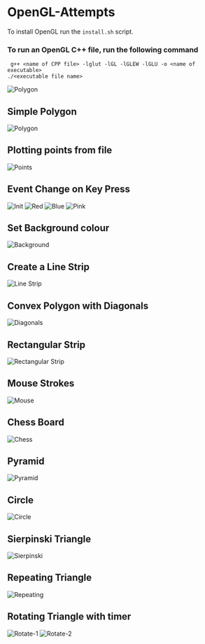 # OpenGL-Attempts

To install OpenGL run the ```install.sh``` script.

### To run an OpenGL C++ file, run the following command
```console
 g++ <name of CPP file> -lglut -lGL -lGLEW -lGLU -o <name of executable>
./<executable file name>
```
![Polygon](/1-polygon/terminal.png)

## Simple Polygon
![Polygon](/1-polygon/polygon.png)
## Plotting points from file
![Points](/2-points/points.png)
## Event Change on Key Press
![Init](/3-event-handling/init.png)
![Red](/3-event-handling/red.png)
![Blue](/3-event-handling/blue.png)
![Pink](/3-event-handling/pink.png)
## Set Background colour
![Background](/4-background/bg.png)
## Create a Line Strip
![Line Strip](/5-line-strip/ls.png)
## Convex Polygon with Diagonals
![Diagonals](/6-diagonals/diagonal.png)
## Rectangular Strip
![Rectangular Strip](/7-rectangular-strip/rect_strip.png)
## Mouse Strokes
![Mouse](/8-strokes/strokes.png)
## Chess Board
![Chess](/9-chess/chess.png)
## Pyramid
![Pyramid](/10-pyramid/pyramid.png)
## Circle
![Circle](/11-circle/circle.png)
## Sierpinski Triangle
![Sierpinski](/12-sierpinski/sierpinski.png)
## Repeating Triangle
![Repeating](/13-repeating-triangle/repeating.png)
## Rotating Triangle with timer
![Rotate-1](/14-rotate-triangle/one.png)
![Rotate-2](/14-rotate-triangle/two.png)
